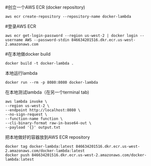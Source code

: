 #创立一个AWS ECR (docker repository)
```
aws ecr create-repository --repository-name docker-lambda
```

#登录AWS ECR
```
aws ecr get-login-password --region us-west-2 | docker login --username AWS --password-stdin 846634201516.dkr.ecr.us-west-2.amazonaws.com
```

#在本地做docker build
```
docker build -t docker-lambda .
```

本地运行lambda
```
docker run --rm -p 8080:8080 docker-lambda
```

在本地测试lambda（在另一个terminal tab)
```
aws lambda invoke \
--region us-west-2 \
--endpoint http://localhost:8080 \
--no-sign-request \
--function-name function \
--cli-binary-format raw-in-base64-out \
--payload '{}' output.txt
```

把本地做好的容器放到AWS ECR repository
```
docker tag docker-lambda:latest 846634201516.dkr.ecr.us-west-2.amazonaws.com/docker-lambda:latest
docker push 846634201516.dkr.ecr.us-west-2.amazonaws.com/docker-lambda:latest
```
